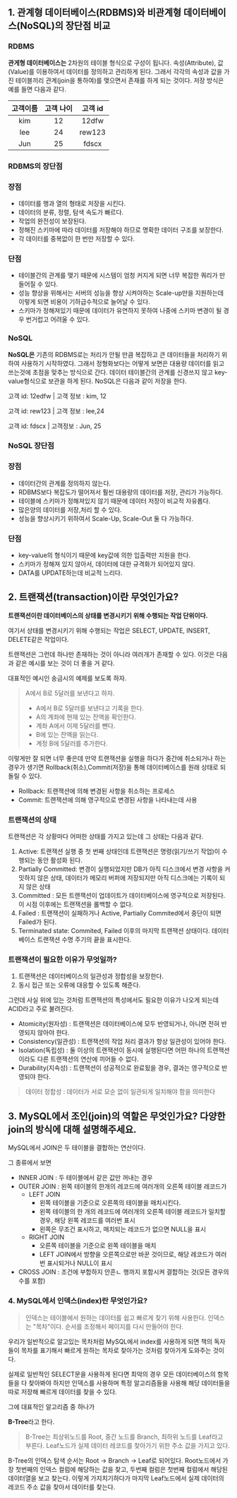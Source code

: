 ## 1. **관계형 데이터베이스(RDBMS)와 비관계형 데이터베이스(NoSQL)의 장단점 비교**

### RDBMS
**관게형 데이터베이스는** 2차원의 테이블 형식으로 구성이 됩니다. 속성(Attribute), 값(Value)를 이용하여서 데이터를 정의하고 관리하게 된다. 그래서 각각의 속성과 값을 가진 테이블끼리 관계(join을 통하여)를 맺으면서 존재를 하게 되는 것이다.
저장 방식은 예를 들면 다음과 같다.

|고객이름|고객 나이|고객 id
|:---:|:---:|:---:|
|kim|12|12dfw|
|lee|24|rew123|
|Jun|25|fdscx|

### RDBMS의 장단점

### 장점

- 데이터를 행과 열의 형태로 저장을 시킨다.
- 데이터의 분류, 정렬, 탐색 속도가 빠르다.
- 작업의 완전성이 보장된다.
- 정해진 스키마에 따라 데이터를 저장해야 하므로 명확한 데이터 구조를 보장한다.
- 각 데이터를 중복없이 한 번만 저장할 수 있다.

### 단점

- 테이블간의 관계를 맺기 때문에 시스템이 엄청 커지게 되면 너무 복잡한 쿼리가 만들어질 수 있다.
- 성능 향상을 위해서는 서버의 성능을 향상 시켜야하는 Scale-up만을 지원하는데 이렇게 되면 비용이 기하급수적으로 늘어날 수 있다.
- 스키마가 정해져있기 때문에 데이터가 유연하지 못하여 나중에 스키마 변경이 될 경우 번거럽고 어려울 수 있다.


### NoSQL
**NoSQL은** 기존의 RDBMS로는 처리가 안될 만큼 복잡하고 큰 데이터들을 처리하기 위하여 사용하기 시작하였다. 그래서 정형화보다는 어떻게 보면은 대용량 데이터를 읽고 쓰는것에 초점을 맞추는 방식으로 간다. 데이터 테이블간의 관계를 신경쓰지 않고 key-value형식으로 보관을 하게 된다.
NoSQL은 다음과 같이 저장을 한다.

고객 id: 12edfw | 고객 정보 : kim, 12


고객 id: rew123 | 고객 정보 : lee,24


고객 id: fdscx | 고객정보 : Jun, 25

### NoSQL 장단점

### 장점

- 데이터간의 관계를 정의하지 않는다.
- RDBMS보다 복잡도가 떨어져서 훨씬 대용량의 데이터를 저장, 관리가 가능하다.
- 테이블에 스키마가 정해져있지 않기 때문에 데이터 저장이 비교적 자유롭다.
- 많은양의 데이터를 저장,처리 할 수 있다.
- 성능을 향상시키기 위하여서 Scale-Up, Scale-Out 둘 다 가능하다.

### 단점

- key-value의 형식이기 때문에 key값에 의한 입출력만 지원을 한다.
- 스키마가 정해져 있지 않아서, 데이터에 대한 규격화가 되어있지 않다.
- DATA를 UPDATE하는데 비교적 느리다.



## 2. 트랜잭션(transaction)이란 무엇인가요?

**트랜잭션이란 데이터베이스의 상태를 변경시키기 위해 수행되는 작업 단위이다.**

여기서 상태를 변경시키기 위해 수행되는 작업은 SELECT, UPDATE, INSERT, DELETE같은 작업이다.

트랜잭션은 그런데 하나만 존재하는 것이 아니라 여러개가 존재할 수 있다. 이것은 다음과 같은 예시를 보는 것이 더 좋을 거 같다.

대표적인 예시인 송금시의 예제를 보도록 하자.

> A에서 B로 5달러를 보낸다고 하자.
> - A에서 B로 5달러를 보낸다고 기록을 한다.
> - A의 계좌에 현재 있는 잔액을 확인한다.
> - 계좌 A에서 이제 5달러를 뺀다.
> - B에 있는 잔액을 읽는다.
> - 계정 B에 5달러를 추가한다.

이렇게만 잘 되면 너무 좋은데 만약 트랜잭션을 실행을 하다가 중간에 취소되거나 하는 경우가 생기면 Rollback(취소),Commit(저장)을 통해 데이터베이스를 원래 상태로 되돌릴 수 있다.

- Rollback: 트랜잭션에 의해 변경된 사항을 취소하는 프로세스
- Commit: 트랜잭션에 의해 영구적으로 변경된 사항을 나타내는데 사용


### 트랜잭션의 상태

트랜잭션은 각 상황마다 어떠한 상태를 가지고 있는데 그 상태는 다음과 같다.

1. Active: 트랜잭션 실행 중 첫 번째 상태인데 트랜잭션은 명령(읽기/쓰기 작업)이 수행되는 동안 활성화 된다.
2. Partially Committed: 변경이 실행되었지만 DB가 아직 디스크에서 변경 사항을 커밋하지 않은 상태, 데이터가 메모리 버퍼에 저장되지만 아직 디스크에는 기록이 되지 않은 상태
3. Committed : 모든 트랜잭션이 업데이트가 데이터베이스에 영구적으로 저장된다. 이 시점 이후에는 트랜잭션을 롤백할 수 없다.
4. Failed : 트랜잭션이 실패하거나 Active, Partially Commited에서 중단이 되면 Failed가 된다.
5. Terminated state: Commited, Failed 이후의 마지막 트랜잭션 상태이다. 데이터베이스 트랜잭션 수명 주기의 끝을 표시한다.

### 트랜잭션이 필요한 이유가 무엇일까?

1. 트랜잭션은 데이터베이스의 일관성과 정합성을 보장한다.
2. 동시 접근 또는 오류에 대응할 수 있도록 해준다.

그런데 사실 위에 있는 것처럼 트랜잭션의 특성에서도 필요한 이유가 나오게 되는데 ACID라고 주로 불려진다.

- Atomicity(원자성) : 트랜잭션은 데이터베이스에 모두 반영되거나, 아니면 전혀 반영되지 않아야 한다.
- Consistency(일관성) : 트랜잭션의 작업 처리 결과가 항상 일관성이 있어야 한다.
- Isolation(독립성) :  둘 이상의 트랜잭션이 동시에 실행된다면 어떤 하나의 트랜잭션이라도 다른 트랜잭션의 연산에 끼어들 수 없다.
- Durability(지속성) : 트랜잭션이 성공적으로 완료됬을 경우, 결과는 영구적으로 반영되야 한다.

> 데이터 정합성 : 데이터가 서로 모순 없이 일관되게 일치해야 함을 의미한다

## 3. MySQL에서 조인(join)의 역할은 무엇인가요? 다양한 join의 방식에 대해 설명해주세요.

MySQL에서 JOIN은 두 테이블을 결합하는 연산이다.

그 종류에서 보면

- INNER JOIN : 두 테이블에서 같은 값만 꺼내는 경우
- OUTER JOIN : 왼쪽 테이블의 한개의 레코드에 여러개의 오른쪽 테이블 레코드가 
    - LEFT JOIN  
        - 왼쪽 테이블을 기준으로 오른쪽의 테이블을 매치시킨다.
        - 왼쪽 테이블의 한 개의 레코드에 여러개의 오른쪽 테이블 레코드가 일치할 경우, 해당 왼쪽 레코드를 여러번 표시
        - 왼쪽은 무조건 표시하고, 매치되는 레코드가 없으면 NULL을 표시
    - RIGHT JOIN
        - 오른쪽 테이블을 기준으로 왼쪽 테이블을 매치
        - LEFT JOIN에서 방향을 오른쪽으로만 바꾼 것이므로, 해당 레코드가 여러번 표시되거나 NULL이 표시
- CROSS JOIN : 조건에 부합하지 안흔ㄴ 행까지 포함시켜 결합하는 것(모든 경우의 수를 포함)



### 4. MySQL에서 인덱스(index)란 무엇인가요?

> 인덱스는 테이블에서 원하는 데이터를 쉽고 빠르게 찾기 위해 사용한다.
> 인덱스는 "목차"이다. 순서를 조정해서 페이지를 다시 만들어야 한다.

우리가 일반적으로 알고있는 목차처럼 MySQL에서 index를 사용하게 되면 책의 독자들이 목차를 표기해서 빠르게 원하는 목차로 찾아가는 것처럼 찾아가게 도와주는 것이다.

실제로 일반적인 SELECT문을 사용하게 된다면 최악의 경우 모든 데이터베이스의 항목들을 다 찾아봐야 하지만 인덱스를 사용하며 특정 알고리즘들을 사용해 해당 데이터들을 따로 저장해 빠르게 데이터를 찾을 수 있다.

그에 대표적인 알고리즘 중 하나가 

**B-Tree**라고 한다.

> B-Tree는 최상위노드를 Root, 중간 노드를 Branch, 최하위 노드를 Leaf라고 부른다. Leaf노드가 실제 데이터 레코드를 찾아가기 위한 주소 값을 가지고 있다.

B-Tree의 인덱스 탐색 순서는 Root -> Branch -> Leaf로 되어있다. Root노드에서 가장 첫번째의 인덱스 컬럼에 해당하는 값을 찾고, 두번째 컬럼은 첫번째 컬럼에서 해당된 데이터열을 보고 찾는다. 이렇게 가지치기하다가 마지막 Leaf노드에서 실제 데이터의 레코드 주소 값을 찾아서 데이터를 찾는다.






